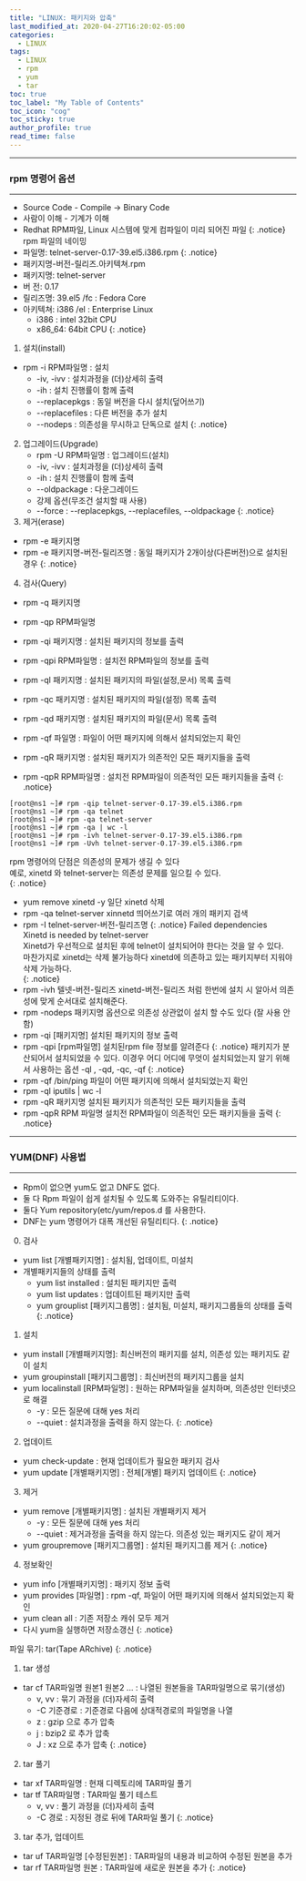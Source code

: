 ```yaml
---
title: "LINUX: 패키지와 압축"
last_modified_at: 2020-04-27T16:20:02-05:00
categories:
  - LINUX
tags:
  - LINUX
  - rpm
  - yum
  - tar
toc: true 
toc_label: "My Table of Contents"
toc_icon: "cog"
toc_sticky: true 
author_profile: true 
read_time: false 
---
```

---
### rpm 명령어 옵션
---
* Source Code	- Compile -> Binary Code
* 사람이 이해 - 기계가 이해
* Redhat RPM파일, Linux 시스템에 맞게 컴파일이 미리 되어진 파일
{: .notice}
rpm 파일의 네이밍
* 파일명: telnet-server-0.17-39.el5.i386.rpm
{: .notice}
* 패키지명-버전-릴리즈.아키텍쳐.rpm
* 패키지명: telnet-server
* 버    전: 0.17
* 릴리즈명: 39.el5 /fc : Fedora Core 
* 아키텍쳐: i386 /el : Enterprise Linux
	* i386 : intel 32bit CPU
	* x86_64: 64bit CPU
{: .notice}	
1. 설치(install)
* rpm -i RPM파일명 : 설치
	* -iv, -ivv	: 설치과정을 (더)상세히 출력
	* -ih : 설치 진행률이 함께 출력
	* --replacepkgs	: 동일 버전을 다시 설치(덮어쓰기)
	* --replacefiles : 다른 버전을 추가 설치
	* --nodeps : 의존성을 무시하고 단독으로 설치
{: .notice}
2. 업그레이드(Upgrade)
	* rpm -U RPM파일명 : 업그레이드(설치)
	* -iv, -ivv	: 설치과정을 (더)상세히 출력
	* -ih : 설치 진행률이 함께 출력
	* --oldpackage : 다운그레이드
    * 강제 옵션(무조건 설치할 때 사용)
    * --force : --replacepkgs, --replacefiles, --oldpackage
{: .notice}
3. 제거(erase)
* rpm -e 패키지명
* rpm -e 패키지명-버전-릴리즈명 : 동일 패키지가 2개이상(다른버전)으로 설치된 경우
{: .notice}
4. 검사(Query)
* rpm -q  패키지명
* rpm -qp RPM파일명

* rpm -qi  패키지명 : 설치된 패키지의 정보를 출력
* rpm -qpi RPM파일명 : 설치전 RPM파일의 정보를 출력

* rpm -ql  패키지명 : 설치된 패키지의 파일(설정,문서) 목록 출력
* rpm -qc  패키지명 : 설치된 패키지의 파일(설정) 목록 출력
* rpm -qd  패키지명 : 설치된 패키지의 파일(문서) 목록 출력

* rpm -qf  파일명	: 파일이 어떤 패키지에 의해서 설치되었는지 확인

* rpm -qR  패키지명 : 설치된 패키지가 의존적인 모든 패키지들을 출력
* rpm -qpR RPM파일명	: 설치전 RPM파일이 의존적인 모든 패키지들을 출력
{: .notice}
```console
[root@ns1 ~]# rpm -qip telnet-server-0.17-39.el5.i386.rpm
[root@ns1 ~]# rpm -qa telnet
[root@ns1 ~]# rpm -qa telnet-server
[root@ns1 ~]# rpm -qa | wc -l
[root@ns1 ~]# rpm -ivh telnet-server-0.17-39.el5.i386.rpm
[root@ns1 ~]# rpm -Uvh telnet-server-0.17-39.el5.i386.rpm
```

rpm 명령어의 단점은 의존성의 문제가 생길 수 있다  
예로, xinetd 와 telnet-server는 의존성 문제를 일으킬 수 있다.  
{: .notice}

* yum remove xinetd -y				일단 xinetd 삭제
* rpm -qa telnet-server xinnetd		띄어쓰기로 여러 개의 패키지 검색
* rpm -I telnet-server-버전-릴리즈명
{: .notice}
Failed dependencies  
Xinetd is needed by telnet-server  
Xinetd가 우선적으로 설치된 후에 telnet이 설치되어야 한다는 것을 알 수 있다.  
마찬가지로 xinetd는 삭제 불가능하다 xinetd에 의존하고 있는 패키지부터 지워야 삭제 가능하다.  
{: .notice}
* rpm -ivh 텔넷-버전-릴리즈 xinetd-버전-릴리즈 처럼 한번에 설치 시 알아서 의존성에 맞게 순서대로 설치해준다.
* rpm -nodeps 패키지명 	옵션으로 의존성 상관없이 설치 할 수도 있다 (잘 사용 안함)
* rpm -qi [패키지명] 설치된 패키지의 정보 출력
* rpm -qpi [rpm파일명] 설치된rpm file 정보를 알려준다
{: .notice}
패키지가 분산되어서 설치되었을 수 있다. 이경우 어디 어디에 무엇이 설치되었는지 알기 위해서 사용하는 옵션 -ql , -qd, -qc, -qf
{: .notice}
* rpm -qf /bin/ping	파일이 어떤 패키지에 의해서 설치되었는지 확인
* rpm -ql iputils | wc -l
* rpm -qR 패키지명 	설치된 패키지가 의존적인 모든 패키지들을 출력
* rpm -qpR RPM 파일명	 설치전 RPM파일이 의존적인 모든 패키지들을 출력
{: .notice}
---
### YUM(DNF) 사용법
---
* Rpm이 없으면 yum도 없고 DNF도 없다.
* 둘 다 Rpm 파일이 쉽게 설치될 수 있도록 도와주는 유틸리티이다.
* 둘다 Yum repository(etc/yum/repos.d 를 사용한다.
* DNF는 yum 명령어가 대폭 개선된 유틸리티다.
{: .notice}
0. 검사
* yum list [개별패키지명]	: 설치됨, 업데이트, 미설치 
* 개별패키지들의 상태를 출력
	* yum list installed : 설치된 패키지만 출력
	* yum list updates : 업데이트된 패키지만 출력
	* yum grouplist [패키지그룹명] : 설치됨, 미설치, 패키지그룹들의 상태를 출력
{: .notice}
1. 설치
* yum install [개별패키지명]: 최신버전의 패키지를 설치, 의존성 있는 패키지도 같이 설치
* yum groupinstall [패키지그룹명] : 최신버전의 패키지그룹을 설치
* yum localinstall [RPM파일명] : 원하는 RPM파일을 설치하며, 의존성만 인터넷으로 해결
	* -y : 모든 질문에 대해 yes 처리
	* --quiet : 설치과정을 출력을 하지 않는다.
{: .notice}
2. 업데이트
* yum check-update : 현재 업데이트가 필요한 패키지 검사
* yum update [개별패키지명]	: 전체[개별] 패키지 업데이트
{: .notice}
3. 제거
* yum remove [개별패키지명]	: 설치된 개별패키지 제거
	*  -y : 모든 질문에 대해 yes 처리
	* --quiet : 제거과정을 출력을 하지 않는다. 의존성 있는 패키지도 같이 제거
* yum groupremove [패키지그룹명] : 설치된 패키지그룹 제거
{: .notice}
4. 정보확인
* yum info [개별패키지명]	: 패키지 정보 출력
* yum provides [파일명]	: rpm -qf, 파일이 어떤 패키지에 의해서 설치되었는지 확인
* yum clean all : 기존 저장소 캐쉬 모두 제거
* 다시 yum을 실행하면 저장소갱신
{: .notice}

파일 묶기: tar(Tape ARchive)
{: .notice}
 1. tar 생성
* tar cf TAR파일명 원본1 원본2 ...	: 나열된 원본들을 TAR파일명으로 묶기(생성)
	* v, vv : 묶기 과정을 (더)자세히 출력
	* -C 기준경로 : 기준경로 다음에 상대적경로의 파일명을 나열
	* z : gzip 으로 추가 압축
	* j : bzip2 로 추가 압축
	* J : xz 으로 추가 압축
{: .notice}
 2. tar 풀기
* tar xf TAR파일명 : 현재 디렉토리에 TAR파일 풀기
* tar tf TAR파일명 : TAR파일 풀기 테스트
	* v, vv : 풀기 과정을 (더)자세히 출력
	* -C 경로 : 지정된 경로 뒤에 TAR파일 풀기
{: .notice}
 3. tar 추가, 업데이트
* tar uf TAR파일명 [수정된원본]  : TAR파일의 내용과 비교하여 수정된 원본을 추가
* tar rf  TAR파일명 원본	: TAR파일에 새로운 원본을 추가
{: .notice}	